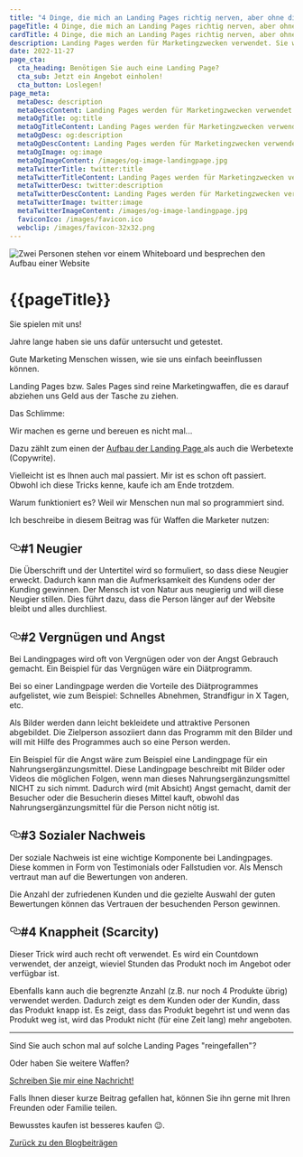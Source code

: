 ```yaml
---
title: "4 Dinge, die mich an Landing Pages richtig nerven, aber ohne die geht es nicht!"
pageTitle: 4 Dinge, die mich an Landing Pages richtig nerven, aber ohne die geht es nicht!
cardTitle: 4 Dinge, die mich an Landing Pages richtig nerven, aber ohne die geht es nicht!
description: Landing Pages werden für Marketingzwecken verwendet. Sie wurden so gestaltet, dass der Kunde oder die Kundinnen zu einer Handlung aufgefordert werden - Sie können nichts dafür, es sind Ihre Triebe.
date: 2022-11-27
page_cta:
  cta_heading: Benötigen Sie auch eine Landing Page?
  cta_sub: Jetzt ein Angebot einholen!
  cta_button: Loslegen!
page_meta:
  metaDesc: description
  metaDescContent: Landing Pages werden für Marketingzwecken verwendet. Sie wurden so gestaltet, dass der Kunde oder die Kundinnen zu einer Handlung aufgefordert werden - Sie können nichts dafür, es sind Ihre Triebe.
  metaOgTitle: og:title
  metaOgTitleContent: Landing Pages werden für Marketingzwecken verwendet. Sie wurden so gestaltet, dass der Kunde oder die Kundinnen zu einer Handlung aufgefordert werden - Sie können nichts dafür, es sind Ihre Triebe.
  metaOgDesc: og:description
  metaOgDescContent: Landing Pages werden für Marketingzwecken verwendet. Sie wurden so gestaltet, dass der Kunde oder die Kundinnen zu einer Handlung aufgefordert werden - Sie können nichts dafür, es sind Ihre Triebe.
  metaOgImage: og:image
  metaOgImageContent: /images/og-image-landingpage.jpg
  metaTwitterTitle: twitter:title
  metaTwitterTitleContent: Landing Pages werden für Marketingzwecken verwendet. Sie wurden so gestaltet, dass der Kunde oder die Kundinnen zu einer Handlung aufgefordert werden - Sie können nichts dafür, es sind Ihre Triebe.
  metaTwitterDesc: twitter:description
  metaTwitterDescContent: Landing Pages werden für Marketingzwecken verwendet. Sie wurden so gestaltet, dass der Kunde oder die Kundinnen zu einer Handlung aufgefordert werden - Sie können nichts dafür, es sind Ihre Triebe.
  metaTwitterImage: twitter:image
  metaTwitterImageContent: /images/og-image-landingpage.jpg
  faviconIco: /images/favicon.ico
  webclip: /images/favicon-32x32.png
---
```


![Zwei Personen stehen vor einem Whiteboard und besprechen den Aufbau einer Website](/images/blog/psychologie-landing-page/psychologie-landing-page.jpg)

<h1 class="heading-1 | text-primary | routeSkipHeading"><a
      href="#global-nav"
      id="skip-main"
      class="routeSkipLink"
      aria-label="Skip to global navigation"
    ></a>{{pageTitle}}</h1>

 
Sie spielen mit uns!

Jahre lange haben sie uns dafür untersucht und getestet.

Gute Marketing Menschen wissen, wie sie uns einfach beeinflussen können.

Landing Pages bzw. Sales Pages sind reine Marketingwaffen, die es darauf abziehen uns Geld aus der Tasche zu ziehen.

Das Schlimme:

Wir machen es gerne und bereuen es nicht mal...

Dazu zählt zum einen der <a target="_blank" rel="noopener noreferrer" href="https://mkt-webdesign.de/blog/10-merkmale-landing-page/">
Aufbau der Landing Page
</a> als auch die Werbetexte (Copywrite).

Vielleicht ist es Ihnen auch mal passiert. Mir ist es schon oft passiert. Obwohl ich diese Tricks kenne, kaufe ich am Ende trotzdem.

Warum funktioniert es? Weil wir Menschen nun mal so programmiert sind.

Ich beschreibe in diesem Beitrag was für Waffen die Marketer nutzen:




<h2 style="position: relative;" id="neugier"><a href="#neugier" aria-label="neugier Permalink" class="blog-header-link before"><svg aria-hidden="true" focusable="false" height="20" version="1.1" viewbox="0 0 16 16" width="20"><path fill-rule="evenodd" d="M4 9h1v1H4c-1.5 0-3-1.69-3-3.5S2.55 3 4 3h4c1.45 0 3 1.69 3 3.5 0 1.41-.91 2.72-2 3.25V8.59c.58-.45 1-1.27 1-2.09C10 5.22 8.98 4 8 4H4c-.98 0-2 1.22-2 2.5S3 9 4 9zm9-3h-1v1h1c1 0 2 1.22 2 2.5S13.98 12 13 12H9c-.98 0-2-1.22-2-2.5 0-.83.42-1.64 1-2.09V6.25c-1.09.53-2 1.84-2 3.25C6 11.31 7.55 13 9 13h4c1.45 0 3-1.69 3-3.5S14.5 6 13 6z"></path></svg></a>#1 Neugier</h2>

Die Überschrift und der Untertitel wird so formuliert, so dass diese Neugier erweckt. Dadurch kann man die Aufmerksamkeit des Kundens oder der Kunding gewinnen. Der Mensch ist von Natur aus neugierig und will diese Neugier stillen. Dies führt dazu, dass die Person länger auf der Website bleibt und alles durchliest.

<h2 style="position: relative;" id="vergnügen-und-angst"><a href="#vergnügen-und-angst" aria-label="Vergnügen und Angst Permalink" class="blog-header-link before"><svg aria-hidden="true" focusable="false" height="20" version="1.1" viewbox="0 0 16 16" width="20"><path fill-rule="evenodd" d="M4 9h1v1H4c-1.5 0-3-1.69-3-3.5S2.55 3 4 3h4c1.45 0 3 1.69 3 3.5 0 1.41-.91 2.72-2 3.25V8.59c.58-.45 1-1.27 1-2.09C10 5.22 8.98 4 8 4H4c-.98 0-2 1.22-2 2.5S3 9 4 9zm9-3h-1v1h1c1 0 2 1.22 2 2.5S13.98 12 13 12H9c-.98 0-2-1.22-2-2.5 0-.83.42-1.64 1-2.09V6.25c-1.09.53-2 1.84-2 3.25C6 11.31 7.55 13 9 13h4c1.45 0 3-1.69 3-3.5S14.5 6 13 6z"></path></svg></a>#2 Vergnügen und Angst</h2>

Bei Landingpages wird oft von Vergnügen oder von der Angst Gebrauch gemacht. Ein Beispiel für das Vergnügen wäre ein Diätprogramm.

Bei so einer Landingpage werden die Vorteile des Diätprogrammes aufgelistet, wie zum Beispiel: Schnelles Abnehmen, Strandfigur in X Tagen, etc.

Als Bilder werden dann leicht bekleidete und attraktive Personen abgebildet. Die Zielperson assoziiert dann das Programm mit den Bilder und will mit Hilfe des Programmes auch so eine Person werden.

Ein Beispiel für die Angst wäre zum Beispiel eine Landingpage für ein Nahrungsergänzungsmittel. Diese Landingpage beschreibt mit Bilder oder Videos die möglichen Folgen, wenn man dieses Nahrungsergänzungsmittel NICHT zu sich nimmt. Dadurch wird (mit Absicht) Angst gemacht, damit der Besucher oder die Besucherin dieses Mittel kauft, obwohl das Nahrungsergänzungsmittel für die Person nicht nötig ist.

<h2 style="position: relative;" id="sozialer-nachweis"><a href="#sozialer-nachweis" aria-label="Sozialer Nachweis Permalink" class="blog-header-link before"><svg aria-hidden="true" focusable="false" height="20" version="1.1" viewbox="0 0 16 16" width="20"><path fill-rule="evenodd" d="M4 9h1v1H4c-1.5 0-3-1.69-3-3.5S2.55 3 4 3h4c1.45 0 3 1.69 3 3.5 0 1.41-.91 2.72-2 3.25V8.59c.58-.45 1-1.27 1-2.09C10 5.22 8.98 4 8 4H4c-.98 0-2 1.22-2 2.5S3 9 4 9zm9-3h-1v1h1c1 0 2 1.22 2 2.5S13.98 12 13 12H9c-.98 0-2-1.22-2-2.5 0-.83.42-1.64 1-2.09V6.25c-1.09.53-2 1.84-2 3.25C6 11.31 7.55 13 9 13h4c1.45 0 3-1.69 3-3.5S14.5 6 13 6z"></path></svg></a>#3 Sozialer Nachweis</h2>

Der soziale Nachweis ist eine wichtige Komponente bei Landingpages. Diese kommen in Form von Testimonials oder Fallstudien vor. Als Mensch vertraut man auf die Bewertungen von anderen.

Die Anzahl der zufriedenen Kunden und die gezielte Auswahl der guten Bewertungen können das Vertrauen der besuchenden Person gewinnen.

<h2 style="position: relative;" id="knappheit-scarcity"><a href="#knappheit-scarcity" aria-label="Knappheit (Scarcity) Permalink" class="blog-header-link before"><svg aria-hidden="true" focusable="false" height="20" version="1.1" viewbox="0 0 16 16" width="20"><path fill-rule="evenodd" d="M4 9h1v1H4c-1.5 0-3-1.69-3-3.5S2.55 3 4 3h4c1.45 0 3 1.69 3 3.5 0 1.41-.91 2.72-2 3.25V8.59c.58-.45 1-1.27 1-2.09C10 5.22 8.98 4 8 4H4c-.98 0-2 1.22-2 2.5S3 9 4 9zm9-3h-1v1h1c1 0 2 1.22 2 2.5S13.98 12 13 12H9c-.98 0-2-1.22-2-2.5 0-.83.42-1.64 1-2.09V6.25c-1.09.53-2 1.84-2 3.25C6 11.31 7.55 13 9 13h4c1.45 0 3-1.69 3-3.5S14.5 6 13 6z"></path></svg></a>#4 Knappheit (Scarcity)</h2>

Dieser Trick wird auch recht oft verwendet. Es wird ein Countdown verwendet, der anzeigt, wieviel Stunden das Produkt noch im Angebot oder verfügbar ist.

Ebenfalls kann auch die begrenzte Anzahl (z.B. nur noch 4 Produkte übrig) verwendet werden. Dadurch zeigt es dem Kunden oder der Kundin, dass das Produkt knapp ist. Es zeigt, dass das Produkt begehrt ist und wenn das Produkt weg ist, wird das Produkt nicht (für eine Zeit lang) mehr angeboten.

<hr class="my-5"/>

Sind Sie auch schon mal auf solche Landing Pages "reingefallen"?

Oder haben Sie weitere Waffen?

<a target="_blank" rel="noopener noreferrer" href="mailto:hi@mkt-webdesign.de?subject=Psychologie Landing Page">
Schreiben Sie mir eine Nachricht! 
</a>

Falls Ihnen dieser kurze Beitrag gefallen hat, können Sie ihn gerne mit Ihren Freunden oder Familie teilen.

Bewusstes kaufen ist besseres kaufen 😉.

<p class="mt-5">
<a href="/blog" class="text-dark | btn-second">Zurück zu den Blogbeiträgen</a>
</p>
